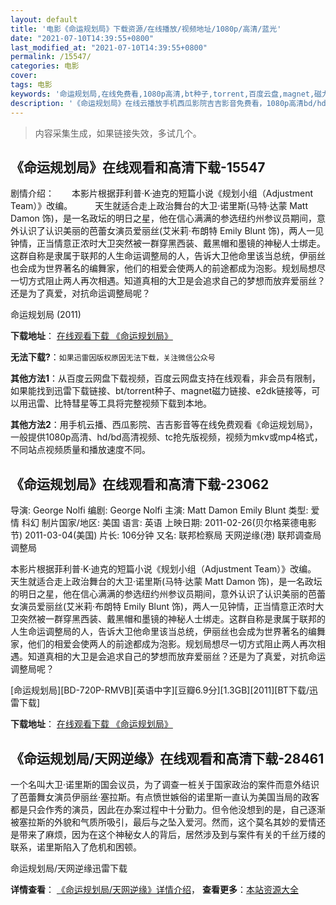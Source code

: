 ```yaml
---
layout: default
title: '电影《命运规划局》下载资源/在线播放/视频地址/1080p/高清/蓝光'
date: "2021-07-10T14:39:55+0800"
last_modified_at: "2021-07-10T14:39:55+0800"
permalink: /15547/
categories: 电影
cover:
tags: 电影
keywords: '命运规划局,在线免费看,1080p高清,bt种子,torrent,百度云盘,magnet,磁力链,迅雷下载资源'
description: '《命运规划局》在线云播放手机西瓜影院吉吉影音免费看，1080p高清bd/hd未删减完整版和tc抢先枪版，mkv/mp4格式，附带bt/torrent种子、magnet/磁力链、百度云盘、网盘资源迅雷下载链接'
---
```


>内容采集生成，如果链接失效，多试几个。


## 《命运规划局》在线观看和高清下载-15547

剧情介绍：　　本影片根据菲利普·K·迪克的短篇小说《规划小组（Adjustment Team）》改编。  　　天生就适合走上政治舞台的大卫·诺里斯(马特·达蒙 Matt Damon 饰)，是一名政坛的明日之星，他在信心满满的参选纽约州参议员期间，意外认识了认识美丽的芭蕾女演员爱丽丝(艾米莉·布朗特 Emily Blunt 饰)，两人一见钟情，正当情意正浓时大卫突然被一群穿黑西装、戴黑帽和墨镜的神秘人士绑走。这群自称是隶属于联邦的人生命运调整局的人，告诉大卫他命里该当总统，伊丽丝也会成为世界著名的编舞家，他们的相爱会使两人的前途都成为泡影。规划局想尽一切方式阻止两人再次相遇。知道真相的大卫是会追求自己的梦想而放弃爱丽丝？还是为了真爱，对抗命运调整局呢？


命运规划局 (2011)

**下载地址**： [在线观看下载 《命运规划局》](https://www.btbtdy.me/btdy/dy4543.html) 


**无法下载?**：`如果迅雷因版权原因无法下载，关注微信公众号 `

**其他方法1**：从百度云网盘下载视频，百度云网盘支持在线观看，非会员有限制，如果能找到迅雷下载链接、bt/torrent种子、magnet磁力链接、e2dk链接等，可以用迅雷、比特彗星等工具将完整视频下载到本地。

**其他方法2**：用手机云播、西瓜影院、吉吉影音等在线免费观看《命运规划局》，一般提供1080p高清、hd/bd高清视频、tc抢先版视频，视频为mkv或mp4格式，不同站点视频质量和播放速度不同。


## 《命运规划局》在线观看和高清下载-23062

导演: George Nolfi 编剧: George Nolfi 主演: Matt Damon Emily Blunt 类型: 爱情 科幻 制片国家/地区: 美国 语言: 英语 上映日期: 2011-02-26(贝尔格莱德电影节) 2011-03-04(美国) 片长: 106分钟 又名: 联邦检察局 天网逆缘(港) 联邦调查局 调整局

本影片根据菲利普·K·迪克的短篇小说《规划小组（Adjustment Team）》改编。 天生就适合走上政治舞台的大卫·诺里斯(马特·达蒙 Matt Damon 饰)，是一名政坛的明日之星，他在信心满满的参选纽约州参议员期间，意外认识了认识美丽的芭蕾女演员爱丽丝(艾米莉·布朗特 Emily Blunt 饰)，两人一见钟情，正当情意正浓时大卫突然被一群穿黑西装、戴黑帽和墨镜的神秘人士绑走。这群自称是隶属于联邦的人生命运调整局的人，告诉大卫他命里该当总统，伊丽丝也会成为世界著名的编舞家，他们的相爱会使两人的前途都成为泡影。规划局想尽一切方式阻止两人再次相遇。知道真相的大卫是会追求自己的梦想而放弃爱丽丝？还是为了真爱，对抗命运调整局呢？


[命运规划局][BD-720P-RMVB][英语中字][豆瓣6.9分][1.3GB][2011][BT下载/迅雷下载]

**下载地址**： [在线观看下载 《命运规划局》](https://www.btdx8.com/torrent/the_adjustment_bureau_2011.html) 


## 《命运规划局/天网逆缘》在线观看和高清下载-28461

一个名叫大卫&middot;诺里斯的国会议员，为了调查一桩关于国家政治的案件而意外结识了芭蕾舞女演员伊丽丝&middot;塞拉斯。有点愤世嫉俗的诺里斯一直认为美国当局的政客都是只会作秀的演员，因此在办案过程中十分勤力。但令他没想到的是，自己逐渐被塞拉斯的外貌和气质所吸引，最后与之坠入爱河。然而，这个莫名其妙的爱情还是带来了麻烦，因为在这个神秘女人的背后，居然涉及到与案件有关的千丝万缕的联系，诺里斯陷入了危机和困顿。


命运规划局/天网逆缘迅雷下载

**详情查看**： [《命运规划局/天网逆缘》详情介绍](/movie/28461/)， **查看更多**：[本站资源大全](/movie/t/all/)

